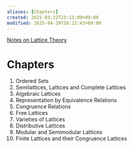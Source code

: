 ```yaml
---
aliases: [Chapters]
created: 2025-03-22T23:13:09+09:00
modified: 2025-04-29T20:22:43+09:00
---
```


[Notes on Lattice Theory](https://math.hawaii.edu/~jb/math618/Nation-LatticeTheory.pdf)

# Chapters

1. Ordered Sets
2. Semilattices, Lattices and Complete Lattices
3. Algebraic Lattices
4. Representation by Equivalence Relations
5. Congruence Relations
6. Free Lattices
7. Varieties of Lattices
8. Distributive Lattices
9. Modular and Semimodular Lattices
10. Finite Lattices and their Congruence Lattices